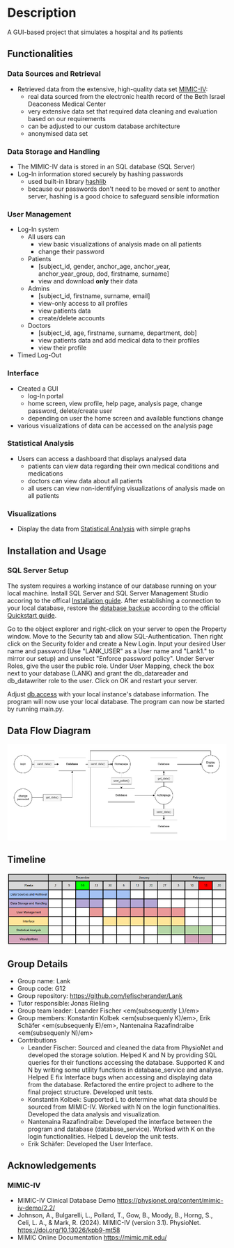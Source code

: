 # Description

A GUI-based project that simulates a hospital and its patients

## Functionalities

### Data Sources and Retrieval

- Retrieved data from the extensive, high-quality data set [MIMIC-IV](https://www.nature.com/articles/s41597-022-01899-x):
  - real data sourced from the electronic health record of the Beth Israel Deaconess Medical Center
  - very extensive data set that required data cleaning and evaluation based on our requirements
  - can be adjusted to our custom database architecture
  - anonymised data set

### Data Storage and Handling

- The MIMIC-IV data is stored in an SQL database (SQL Server)
- Log-In information stored securely by hashing passwords
  - used built-in library [hashlib](https://docs.python.org/3/library/hashlib.html)
  - because our passwords don't need to be moved or sent to another server, hashing is a good choice to safeguard sensible information

### User Management

- Log-In system
  - All users can
    - view basic visualizations of analysis made on all patients
    - change their password
  - Patients
    - [subject_id, gender, anchor_age, anchor_year, anchor_year_group, dod, firstname, surname]
    - view and download **only** their data
  - Admins
    - [subject_id, firstname, surname, email]
    - view-only access to all profiles
    - view patients data
    - create/delete accounts
  - Doctors
    - [subject_id, age, firstname, surname, department, dob]
    - view patients data and add medical data to their profiles
    - view their profile
- Timed Log-Out
  
### Interface

- Created a GUI
  - log-In portal
  - home screen, view profile, help page, analysis page, change password, delete/create user
  - depending on user the home screen and available functions change
- various visualizations of data can be accessed on the analysis page

### Statistical Analysis

- Users can access a dashboard that displays analysed data
  - patients can view data regarding their own medical conditions and medications
  - doctors can view data about all patients
  - all users can view non-identifying visualizations of analysis made on all patients

### Visualizations

- Display the data from [Statistical Analysis](#statistical-analysis) with simple graphs

## Installation and Usage

### SQL Server Setup

The system requires a working instance of our database running on your local machine. Install SQL Server and SQL Server Management Studio accoring to the offical [Installation guide](https://learn.microsoft.com/de-de/sql/database-engine/install-windows/install-sql-server?view=sql-server-ver16). After establishing a connection to your local database, restore the [database backup](Miscellaneous/database_final.zip) according to the official [Quickstart guide](https://learn.microsoft.com/en-us/sql/relational-databases/backup-restore/quickstart-backup-restore-database?view=sql-server-ver16&tabs=ssms).

Go to the object explorer and right-click on your server to open the Property window. Move to the Security tab and allow SQL-Authentication. Then right click on the Security folder and create a New Login. Input your desired User name and password (Use "LANK_USER" as a User name and "Lank1." to mirror our setup) and unselect "Enforce password policy". Under Server Roles, give the user the public role. Under User Mapping, check the box next to your database (LANK) and grant the db_datareader and db_datawriter role to the user. Click on OK and restart your server.

Adjust [db.access](Backend/Database/db_access.py) with your local instance's database information. The program will now use your local database. The program can now be started by running main.py.

## Data Flow Diagram

![screenshot][dfd]
## Timeline

![screenshot][timeline]

## Group Details

- Group name: Lank
- Group code: G12
- Group repository: <https://github.com/lefischerander/Lank>
- Tutor responsible: Jonas Rieling
- Group team leader: Leander Fischer <em(subsequently L)/em>
- Group members: Konstantin Kolbek <em(subsequenly K)/em>, Erik Schäfer <em(subsequenly E)/em>, Nantenaina Razafindraibe <em(subsequenly N)/em>
- Contributions
  - Leander Fischer: Sourced and cleaned the data from PhysioNet and developed the storage solution. Helped K and N by providing SQL queries for their functions accessing the database. Supported K and N by writing some utility functions in database_service and analyse. Helped E fix Interface bugs when accessing and displaying data from the database. Refactored the entire project to adhere to the final project structure. Developed unit tests.
  - Konstantin Kolbek: Supported L to determine what data should be sourced from MIMIC-IV. Worked with N on the login functionalities. Developed the data analysis and visualization. 
  - Nantenaina Razafindraibe: Developed the interface between the program and database (database_service). Worked with K on the login functionalities. Helped L develop the unit tests.
  - Erik Schäfer: Developed the User Interface.

## Acknowledgements

### MIMIC-IV

- MIMIC-IV Clinical Database Demo <https://physionet.org/content/mimic-iv-demo/2.2/>
- Johnson, A., Bulgarelli, L., Pollard, T., Gow, B., Moody, B., Horng, S., Celi, L. A., & Mark, R. (2024). MIMIC-IV (version 3.1). PhysioNet. <https://doi.org/10.13026/kpb9-mt58>
- MIMIC Online Documentation <https://mimic.mit.edu/>

[timeline]: Miscellaneous/Timeline.png
[dfd]: Miscellaneous/lank_dfd.png
